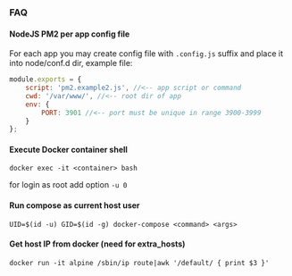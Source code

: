 ### FAQ

#### NodeJS PM2 per app config file
For each app you may create config file with ```.config.js``` suffix and place it into node/conf.d dir, example file:
```javascript
module.exports = {
    script: 'pm2.example2.js', //<-- app script or command
    cwd: '/var/www/', //<-- root dir of app
    env: {
        PORT: 3901 //<-- port must be unique in range 3900-3999
    }
};
```

#### Execute Docker container shell
```shell
docker exec -it <container> bash
```
for login as root add option ```-u 0```

#### Run compose as current host user
```shell
UID=$(id -u) GID=$(id -g) docker-compose <command> <args>
```

#### Get host IP from docker (need for extra_hosts)
```shell
docker run -it alpine /sbin/ip route|awk '/default/ { print $3 }'
```
